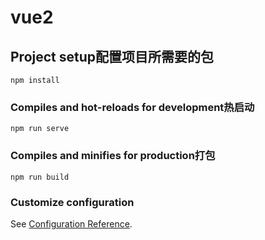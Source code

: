 # vue2

## Project setup配置项目所需要的包
```
npm install
```

### Compiles and hot-reloads for development热启动
```
npm run serve
```

### Compiles and minifies for production打包
```
npm run build
```

### Customize configuration
See [Configuration Reference](https://cli.vuejs.org/config/).
